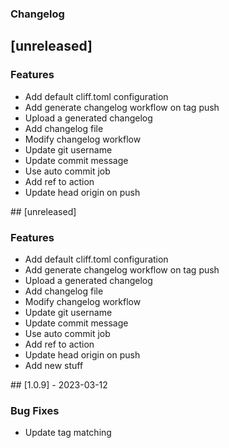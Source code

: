 ### Changelog

## [unreleased]

### Features

- Add default cliff.toml configuration
- Add generate changelog workflow on tag push
- Upload a generated changelog
- Add changelog file
- Modify changelog workflow
- Update git username
- Update commit message
- Use auto commit job
- Add ref to action
- Update head origin on push

<!-- generated by git-cliff -->## [unreleased]

### Features

- Add default cliff.toml configuration
- Add generate changelog workflow on tag push
- Upload a generated changelog
- Add changelog file
- Modify changelog workflow
- Update git username
- Update commit message
- Use auto commit job
- Add ref to action
- Update head origin on push
- Add new stuff

<!-- generated by git-cliff -->## [1.0.9] - 2023-03-12

### Bug Fixes

- Update tag matching

<!-- generated by git-cliff -->